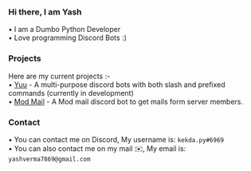 ### Hi there, I am Yash
• I am a Dumbo Python Developer<br>
• Love programming Discord Bots :)  <br>
### Projects
Here are my current projects :- <br>
• [Yuu](https://github.com/kekda-py/YuuScource/) - A multi-purpose discord bots with both slash and prefixed commands (currently in development) <br>
• [Mod Mail]() - A Mod mail discord bot to get mails form server members.
### Contact
• You can contact me on Discord, My username is: `kekda.py#6969` <br>
• You can also contact me on my mail ✉️, My email is: `yashverma7869@gmail.com`
